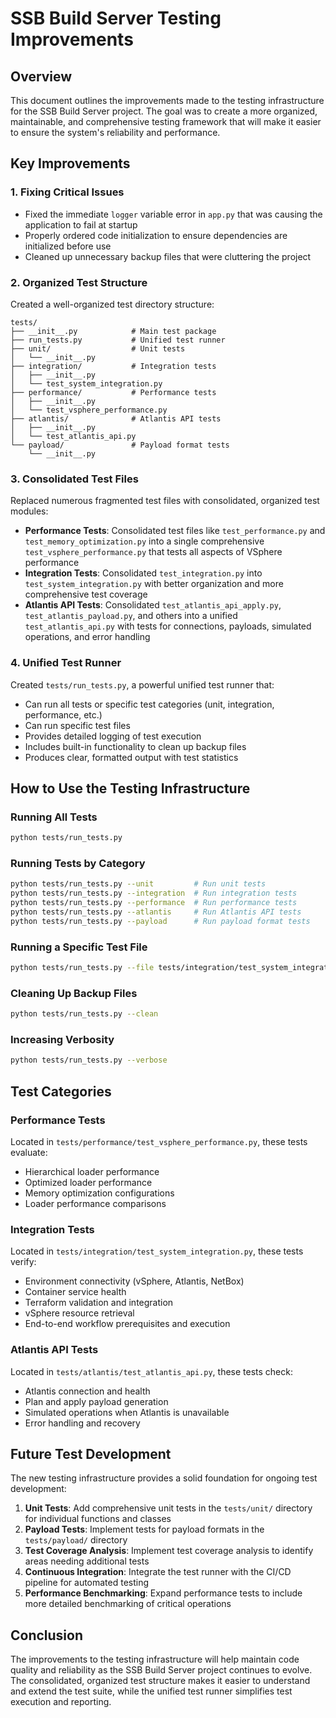 # SSB Build Server Testing Improvements

## Overview

This document outlines the improvements made to the testing infrastructure for the SSB Build Server project. The goal was to create a more organized, maintainable, and comprehensive testing framework that will make it easier to ensure the system's reliability and performance.

## Key Improvements

### 1. Fixing Critical Issues

- Fixed the immediate `logger` variable error in `app.py` that was causing the application to fail at startup
- Properly ordered code initialization to ensure dependencies are initialized before use
- Cleaned up unnecessary backup files that were cluttering the project

### 2. Organized Test Structure

Created a well-organized test directory structure:

```
tests/
├── __init__.py            # Main test package
├── run_tests.py           # Unified test runner
├── unit/                  # Unit tests
│   └── __init__.py
├── integration/           # Integration tests
│   ├── __init__.py
│   └── test_system_integration.py
├── performance/           # Performance tests
│   ├── __init__.py
│   └── test_vsphere_performance.py
├── atlantis/              # Atlantis API tests
│   ├── __init__.py
│   └── test_atlantis_api.py
└── payload/               # Payload format tests
    └── __init__.py
```

### 3. Consolidated Test Files

Replaced numerous fragmented test files with consolidated, organized test modules:

- **Performance Tests**: Consolidated test files like `test_performance.py` and `test_memory_optimization.py` into a single comprehensive `test_vsphere_performance.py` that tests all aspects of VSphere performance
- **Integration Tests**: Consolidated `test_integration.py` into `test_system_integration.py` with better organization and more comprehensive test coverage
- **Atlantis API Tests**: Consolidated `test_atlantis_api_apply.py`, `test_atlantis_payload.py`, and others into a unified `test_atlantis_api.py` with tests for connections, payloads, simulated operations, and error handling

### 4. Unified Test Runner

Created `tests/run_tests.py`, a powerful unified test runner that:

- Can run all tests or specific test categories (unit, integration, performance, etc.)
- Can run specific test files
- Provides detailed logging of test execution
- Includes built-in functionality to clean up backup files
- Produces clear, formatted output with test statistics

## How to Use the Testing Infrastructure

### Running All Tests

```bash
python tests/run_tests.py
```

### Running Tests by Category

```bash
python tests/run_tests.py --unit         # Run unit tests
python tests/run_tests.py --integration  # Run integration tests
python tests/run_tests.py --performance  # Run performance tests
python tests/run_tests.py --atlantis     # Run Atlantis API tests
python tests/run_tests.py --payload      # Run payload format tests
```

### Running a Specific Test File

```bash
python tests/run_tests.py --file tests/integration/test_system_integration.py
```

### Cleaning Up Backup Files

```bash
python tests/run_tests.py --clean
```

### Increasing Verbosity

```bash
python tests/run_tests.py --verbose
```

## Test Categories

### Performance Tests

Located in `tests/performance/test_vsphere_performance.py`, these tests evaluate:

- Hierarchical loader performance
- Optimized loader performance
- Memory optimization configurations
- Loader performance comparisons

### Integration Tests

Located in `tests/integration/test_system_integration.py`, these tests verify:

- Environment connectivity (vSphere, Atlantis, NetBox)
- Container service health
- Terraform validation and integration
- vSphere resource retrieval
- End-to-end workflow prerequisites and execution

### Atlantis API Tests

Located in `tests/atlantis/test_atlantis_api.py`, these tests check:

- Atlantis connection and health
- Plan and apply payload generation
- Simulated operations when Atlantis is unavailable
- Error handling and recovery

## Future Test Development

The new testing infrastructure provides a solid foundation for ongoing test development:

1. **Unit Tests**: Add comprehensive unit tests in the `tests/unit/` directory for individual functions and classes
2. **Payload Tests**: Implement tests for payload formats in the `tests/payload/` directory
3. **Test Coverage Analysis**: Implement test coverage analysis to identify areas needing additional tests
4. **Continuous Integration**: Integrate the test runner with the CI/CD pipeline for automated testing
5. **Performance Benchmarking**: Expand performance tests to include more detailed benchmarking of critical operations

## Conclusion

The improvements to the testing infrastructure will help maintain code quality and reliability as the SSB Build Server project continues to evolve. The consolidated, organized test structure makes it easier to understand and extend the test suite, while the unified test runner simplifies test execution and reporting.
